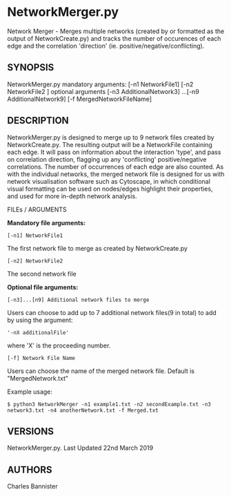 
# NetworkMerger.py

Network Merger - Merges multiple networks (created by or formatted as the output of NetworkCreate.py) and tracks the number of occurences of each edge and the correlation 'direction' (ie. positive/negative/conflicting). 

## SYNOPSIS

NetworkMerger.py mandatory arguments: [-n1 NetworkFile1] [-n2 NetworkFile2 ]
  optional arguments [-n3 AdditionalNetwork3] ...[-n9 AdditionalNetwork9] [-f MergedNetworkFileName]

## DESCRIPTION

NetworkMerger.py is designed to merge up to 9 network files created by NetworkCreate.py. The resulting output will be a NetworkFile containing each edge. It will pass on information about the interaction 'type', and pass on correlation direction,  flagging up any 'conflicting' positive/negative correlations. The number of occurrences of each edge are also counted. As with the individual networks, the merged network file is designed for us with network visualisation software such as Cytoscape, in which conditional visual formatting can be used on nodes/edges highlight their properties, and used for more in-depth network analysis. 

FILEs / ARGUMENTS

**Mandatory file arguments:**

	[-n1] NetworkFile1
The first network file to merge as created by NetworkCreate.py
		
	[-n2] NetworkFile2
The second network file

**Optional file arguments:**

	[-n3]...[n9] Additional network files to merge
Users can choose to add up to 7 additional network files(9 in total) to add by using the argument: 
	
	'-nX additionalFile' 
where 'X' is the proceeding number. 

	[-f] Network File Name
 Users can choose the name of the merged network file. Default is "MergedNetwork.txt"

Example usage:
	
	$ python3 NetworkMerger -n1 example1.txt -n2 secondExample.txt -n3 network3.txt -n4 anotherNetwork.txt -f Merged.txt

## VERSIONS

NetworkMerger.py. Last Updated 22nd March 2019

## AUTHORS

Charles Bannister

	
